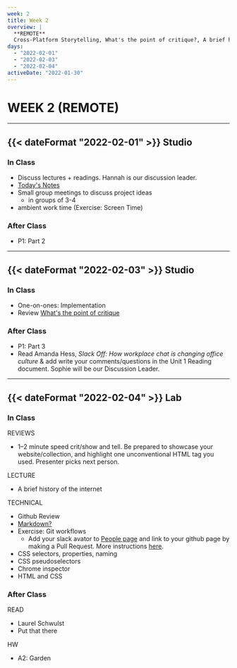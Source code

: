 ```yaml
---
week: 2
title: Week 2
overview: |
  **REMOTE**
  Cross-Platform Storytelling, What's the point of critique?, A brief history of the internet, Cascading Style Sheets, Garden
days:
  - "2022-02-01"
  - "2022-02-03"
  - "2022-02-04"
activeDate: "2022-01-30"
---
```

# WEEK 2 (REMOTE)

---

## {{< dateFormat "2022-02-01" >}} Studio

### In Class
* Discuss lectures + readings. Hannah is our discussion leader.
* [Today's Notes](https://docs.google.com/document/d/17It7FEw2AgOOKfwwnhH0N5x4BfyChO5GIfsI-cWSA-I/preview?usp=sharing)
* Small group meetings to discuss project ideas
  * in groups of 3-4
* ambient work time (Exercise: Screen Time)

### After Class
* P1: Part 2

---

## {{< dateFormat "2022-02-03" >}} Studio

### In Class
* One-on-ones: Implementation
* Review [What's the point of critique](https://drive.google.com/file/d/1g6mQ2rKx32gW6D-MKBG8nvGWiqGY7nK3/view?usp=sharing)

### After Class
* P1: Part 3
* Read Amanda Hess, _Slack Off: How workplace chat is changing office culture_ & add write your comments/questions in the Unit 1 Reading document. Sophie will be our Discussion Leader. 

---

## {{< dateFormat "2022-02-04" >}} Lab

### In Class
REVIEWS
* 1–2 minute speed crit/show and tell. Be prepared to showcase your website/collection, and highlight one unconventional HTML tag you used. Presenter picks next person.

LECTURE
* A brief history of the internet

TECHNICAL
* Github Review
* [Markdown?](https://github.com/adam-p/markdown-here/wiki/Markdown-Cheatsheet)
* Exercise: Git workflows
  * Add your slack avator to [People page](/people) and link to your github page by making a Pull Request. More instructions [here](https://github.com/eli8527/ci22/).
* CSS selectors, properties, naming
* CSS pseudoselectors
* Chrome inspector
* HTML and CSS

### After Class
READ
* Laurel Schwulst
* Put that there

HW
* A2: Garden
